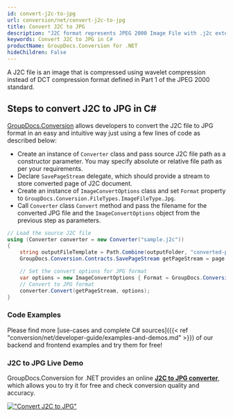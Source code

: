 ```yaml
---
id: convert-j2c-to-jpg
url: conversion/net/convert-j2c-to-jpg
title: Convert J2C to JPG
description: "J2C format represents JPEG 2000 Image File with .j2c extension. Learn how to convert J2C to JPG file programmatically in C# language using GroupDocs.Conversion for .NET library."
keywords: Convert J2C to JPG in C#
productName: GroupDocs.Conversion for .NET
hideChildren: False
---
```


A J2C file is an image that is compressed using wavelet compression instead of DCT compression format defined in Part 1 of the JPEG 2000 standard.

## Steps to convert J2C to JPG in C#

[GroupDocs.Conversion](https://products.groupdocs.com/conversion/net) allows developers to convert the J2C file to JPG format in an easy and intuitive way just using a few lines of code as described below:

* Create an instance of `Converter` class and pass source J2C file path as a constructor parameter. You may specify absolute or relative file path as per your requirements. 
* Declare `SavePageStream` delegate, which should provide a stream to store converted page of J2C document.
* Create an instance of `ImageConvertOptions` class and set `Format` property to `GroupDocs.Conversion.FileTypes.ImageFileType.Jpg`.
* Call `Converter` class `Convert` method and pass the filename for the converted JPG file and the `ImageConvertOptions` object from the previous step as parameters.

```csharp
// Load the source J2C file
using (Converter converter = new Converter("sample.j2c"))
{
    string outputFileTemplate = Path.Combine(outputFolder, "converted-page-{0}.jpg");
    GroupDocs.Conversion.Contracts.SavePageStream getPageStream = page => new FileStream(string.Format(outputFileTemplate, page), FileMode.Create);

    // Set the convert options for JPG format
    var options = new ImageConvertOptions { Format = GroupDocs.Conversion.FileTypes.ImageFileType.Jpg };   
    // Convert to JPG format
    converter.Convert(getPageStream, options);
}
```

### Code Examples

Please find more [use-cases and complete C# sources]({{< ref "conversion/net/developer-guide/examples-and-demos.md" >}}) of our backend and frontend examples and try them for free!

### J2C to JPG Live Demo

GroupDocs.Conversion for .NET provides an online [**J2C to JPG converter**](https://products.groupdocs.app/conversion/j2c-to-jpg), which allows you to try it for free and check conversion quality and accuracy.

[!["Convert J2C to JPG"](conversion/net/images/convert-to-jpg/convert-j2c-to-jpg.png)](https://products.groupdocs.app/conversion/j2c-to-jpg)